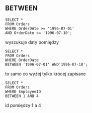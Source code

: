 ## BETWEEN

```
SELECT * 
FROM Orders 
WHERE OrderDAte >= '1996-07-01' 
AND OrderDate <= '1996-07-10';
```

wyszukuje daty pomiędzy 


```
SELECT * 
FROM Orders 
WHERE OrderDate 
BETWEEN '1996-07-01' AND'1996-07-10';
```

to samo co wyżej tylko krócej zapisane 


```
SELECT * 
FROM Orders 
WHERE EmployeeID 
BETWEEN 1 AND 4
```

id pomiędzy 1 a 4 